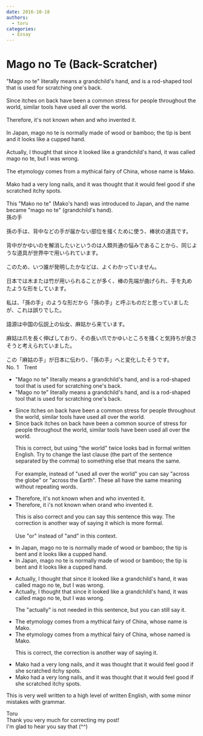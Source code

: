 ```yaml
---
date: 2016-10-18
authors:
  - toru
categories:
  - Essay
---
```


<h1 id="subject_show">Mago no Te (Back-Scratcher)</h1>
<div class="date" hidden>Oct 18, 2016 00:28</div>
<div id="post"><div id="body_show_ori">
"Mago no te" literally means a grandchild's hand, and is a rod-shaped tool that is used for scratching one's back.<br/><br/>Since itches on back have been a common stress for people throughout the world, similar tools have used all over the world.<br/><br/>Therefore, it's not known when and who invented it.<br/><br/>In Japan, mago no te is normally made of wood or bamboo; the tip is bent and it looks like a cupped hand.<br/><br/>Actually, I thought that since it looked like a grandchild's hand, it was called mago no te, but I was wrong.<br/><br/>The etymology comes from a mythical fairy of China, whose name is Mako.<br/><br/>Mako had a very long nails, and it was thought that it would feel good if she scratched itchy spots.<br/><br/>This "Mako no te" (Mako's hand) was introduced to Japan, and the name became "mago no te" (grandchild's hand).
</div></div>

<!-- more -->

<div id="post_ja"><div id="body_show_mo">
孫の手<br/><br/>孫の手は、背中などの手が届かない部位を掻くために使う、棒状の道具です。<br/><br/>背中がかゆいのを解消したいというのは人類共通の悩みであることから、同じような道具が世界中で用いられています。<br/><br/>このため、いつ誰が発明したかなどは、よくわかっていません。<br/><br/>日本では木または竹が用いられることが多く、棒の先端が曲げられ、手を丸めたような形をしています。<br/><br/>私は、「孫の手」のような形だから「孫の手」と呼ぶものだと思っていましたが、これは誤りでした。<br/><br/>語源は中国の伝説上の仙女、麻姑から来ています。<br/><br/>麻姑は爪を長く伸ばしており、その長い爪でかゆいところを掻くと気持ちが良さそうと考えられていました。<br/><br/>この「麻姑の手」が日本に伝わり、「孫の手」へと変化したそうです。
</div></div>
<div id="block"><div class="first_name"> No. 1　<span class="just_name">Trent</span></div><div id="block2">
<ul class="correction_field">
<li class="incorrect">"Mago no te" literally means a grandchild's hand, and is a rod-shaped tool that is used for scratching one's back.</li>
<li class="corrected correct">
"Mago no te" literally means a grandchild's hand, and is a rod-shaped tool that is used for scratching one's back.
</li>
</ul>
<ul class="correction_field">
<li class="incorrect">Since itches on back have been a common stress for people throughout the world, similar tools have used all over the world.</li>
<li class="corrected correct">
Since <span class="f_red">back </span>itches <span class="f_gray"><span class="sline">on back </span></span>have been a common s<span class="f_red">ource of s</span>tress for people throughout the world, similar tools have <span class="f_red">been </span>used all over the world.
<p class="correction_comment">This is correct, but using "the world" twice looks bad in formal written English. Try to change the last clause (the part of the sentence separated by the comma) to something else that means the same.<br/><br/>For example, instead of "used all over the world" you can say "across the globe" or "across the Earth". These all have the same meaning without repeating words.</p>
</li>
</ul>
<ul class="correction_field">
<li class="incorrect">Therefore, it's not known when and who invented it.</li>
<li class="corrected correct">
Therefore, it<span class="f_red"> i</span><span class="f_gray"><span class="sline">'</span></span>s not known when <span class="f_red">or</span><span class="f_gray"><span class="sline">and</span></span> who invented it.
<p class="correction_comment">This is also correct and you can say this sentence this way. The correction is another way of saying it which is more formal.<br/><br/>Use "or" instead of "and" in this context.</p>
</li>
</ul>
<ul class="correction_field">
<li class="incorrect">In Japan, mago no te is normally made of wood or bamboo; the tip is bent and it looks like a cupped hand.</li>
<li class="corrected correct">
In Japan, mago no te is normally made of wood or bamboo; the tip is bent and it looks like a cupped hand.
</li>
</ul>
<ul class="correction_field">
<li class="incorrect">Actually, I thought that since it looked like a grandchild's hand, it was called mago no te, but I was wrong.</li>
<li class="corrected correct">
<span class="f_gray"><span class="sline">Actually, </span></span>I thought that since it looked like a grandchild's hand, it was called mago no te, but I was wrong.
<p class="correction_comment">The "actually" is not needed in this sentence, but you can still say it.</p>
</li>
</ul>
<ul class="correction_field">
<li class="incorrect">The etymology comes from a mythical fairy of China, whose name is Mako.</li>
<li class="corrected correct">
The etymology comes from a mythical fairy of China<span class="f_gray"><span class="sline">,</span></span> <span class="f_gray"><span class="sline">whose </span></span>name<span class="f_red">d</span> <span class="f_gray"><span class="sline">is </span></span>Mako.
<p class="correction_comment">This is correct, the correction is another way of saying it.</p>
</li>
</ul>
<ul class="correction_field">
<li class="incorrect">Mako had a very long nails, and it was thought that it would feel good if she scratched itchy spots.</li>
<li class="corrected correct">
Mako had <span class="f_gray"><span class="sline">a </span></span>very long nails, and it was thought that it would feel good if she scratched itchy spots.
</li>
</ul>
<p class="comment_small">
 This is very well written to a high level of written English, with some minor mistakes with grammar.
</p>

</div><div class="name"><span class="just_name">Toru</span><br>
Thank you very much for correcting my post!<br/>I'm glad to hear you say that (^^)
</div>
</div>
